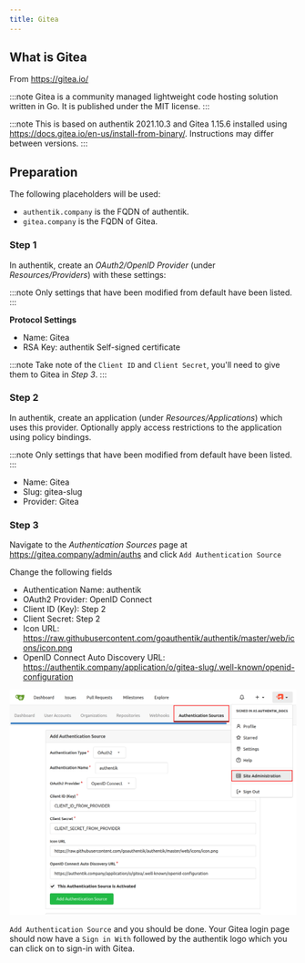 ```yaml
---
title: Gitea
---
```


## What is Gitea

From https://gitea.io/

:::note
Gitea is a community managed lightweight code hosting solution written in Go. It is published under the MIT license.
:::

:::note
This is based on authentik 2021.10.3 and Gitea 1.15.6 installed using https://docs.gitea.io/en-us/install-from-binary/. Instructions may differ between versions.
:::

## Preparation

The following placeholders will be used:

- `authentik.company` is the FQDN of authentik.
- `gitea.company` is the FQDN of Gitea.

### Step 1

In authentik, create an _OAuth2/OpenID Provider_ (under _Resources/Providers_) with these settings:

:::note
Only settings that have been modified from default have been listed.
:::

**Protocol Settings**
- Name: Gitea
- RSA Key: authentik Self-signed certificate

:::note
Take note of the `Client ID` and `Client Secret`, you'll need to give them to Gitea in _Step 3_.
:::

### Step 2

In authentik, create an application (under _Resources/Applications_) which uses this provider. Optionally apply access restrictions to the application using policy bindings.

:::note
Only settings that have been modified from default have been listed.
:::

- Name: Gitea
- Slug: gitea-slug
- Provider: Gitea

### Step 3

Navigate to the _Authentication Sources_ page at https://gitea.company/admin/auths and click `Add Authentication Source`

Change the following fields

- Authentication Name: authentik
- OAuth2 Provider: OpenID Connect
- Client ID (Key): Step 2
- Client Secret: Step 2
- Icon URL: https://raw.githubusercontent.com/goauthentik/authentik/master/web/icons/icon.png
- OpenID Connect Auto Discovery URL: https://authentik.company/application/o/gitea-slug/.well-known/openid-configuration

![](./gitea1.png)

`Add Authentication Source` and you should be done. Your Gitea login page should now have a `Sign in With` followed by the authentik logo which you can click on to sign-in with Gitea.
